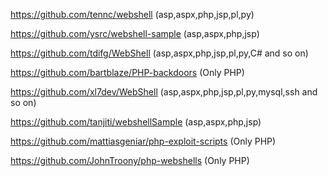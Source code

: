 https://github.com/tennc/webshell (asp,aspx,php,jsp,pl,py)

https://github.com/ysrc/webshell-sample (asp,aspx,php,jsp)

https://github.com/tdifg/WebShell (asp,aspx,php,jsp,pl,py,C# and so on)

https://github.com/bartblaze/PHP-backdoors (Only PHP)

https://github.com/xl7dev/WebShell (asp,aspx,php,jsp,pl,py,mysql,ssh and so on)

https://github.com/tanjiti/webshellSample (asp,aspx,php,jsp)

https://github.com/mattiasgeniar/php-exploit-scripts (Only PHP)

https://github.com/JohnTroony/php-webshells (Only PHP)

